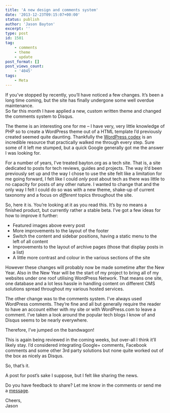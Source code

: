 ```yaml
---
title: 'A new design and comments system'
date: '2013-12-23T09:15:07+00:00'
status: publish
author: 'Jason Bayton'
excerpt: ''
type: post
id: 1501
tag:
    - comments
    - theme
    - update
post_format: []
post_views_count:
    - '4045'
tags:
    - Meta
---
```

If you’ve stopped by recently, you’ll have noticed a few changes. It’s been a long time coming, but the site has finally undergone some well overdue maintenance.  
So far this month I have applied a new, custom written theme and changed the comments system to Disqus.

The theme is an interesting one for me – I have very, very little knowledge of PHP so to create a WordPress theme out of a HTML template I’d previously created seemed quite daunting. Thankfully the [WordPress codex](https://codex.wordpress.org/) is an incredible resource that practically walked me through every step. Sure some of it left me stumped, but a quick Google generally got me the answer I was looking for.

For a number of years, I’ve treated bayton.org as a tech site. That is, a site dedicated to posts for tech reviews, guides and projects. The way it’d been previously set up and the way I chose to use the site felt like a limitation for me going forward, I felt like I could *only* post about tech as there was little to no capacity for posts of any other nature. I wanted to change that and the only way I felt I could do so was with a new theme, shake-up of current taxonomy and a focus on *different* topics throughout the site.

So, here it is. You’re looking at it as you read this. It’s by no means a finished product, but currently rather a stable beta. I’ve got a few ideas for how to improve it further:

- Featured images above every post
- More improvements to the layout of the footer
- Switch the content and sidebar positions, having a static menu to the left of all content
- Improvements to the layout of archive pages (those that display posts in a list)
- A little more contrast and colour in the various sections of the site

However these changes will probably now be made sometime after the New Year. Also in the New Year will be the start of my project to bring all of my websites under one roof utilising WordPress Network. That means one site, one database and a lot less hassle in handling content on different CMS solutions spread throughout my various hosted services.

The other change was to the comments system. I’ve always used WordPress comments. They’re fine and all but generally require the reader to have an account either with my site or with WordPress.com to leave a comment. I’ve taken a look around the popular tech blogs I know of and Disqus seems to be nearly everywhere.

Therefore, I’ve jumped on the bandwagon!

This is again being reviewed in the coming weeks, but over-all I think it’ll likely stay. I’d considered integrating Google+ comments, Facebook comments and some other 3rd party solutions but none quite worked out of the box as nicely as Disqus.

So, that’s it.

A post for post’s sake I suppose, but I felt like sharing the news.

Do you have feedback to share? Let me know in the comments or send me a [message](/contact/ "Contact").

Cheers,  
Jason